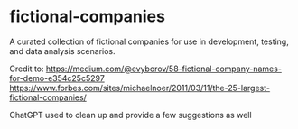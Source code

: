 # fictional-companies
A curated collection of fictional companies for use in development, testing, and data analysis scenarios.

Credit to:
https://medium.com/@evyborov/58-fictional-company-names-for-demo-e354c25c5297
https://www.forbes.com/sites/michaelnoer/2011/03/11/the-25-largest-fictional-companies/

ChatGPT used to clean up and provide a few suggestions as well
